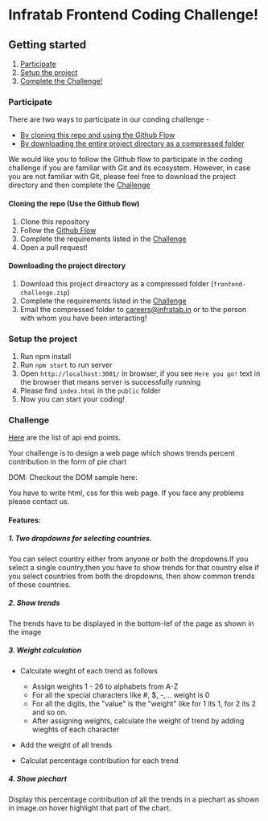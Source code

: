 # Infratab Frontend Coding Challenge!

## Getting started
1. [Participate](#participate)
2. [Setup the project](#setup-the-project)
3. [Complete the Challenge!](#challenge)

### Participate
There are two ways to participate in our conding challenge -
- [By cloning this repo and using the Github Flow](#cloning-the-repo-use-the-github-flow)
- [By downloading the entire project directory as a compressed folder](#downloading-the-project-directory)

We would like you to follow the Github flow to participate in the coding challenge if you are familiar with Git and its ecosystem. However, in case you are not familiar with Git, please feel free to download the project directory and then complete the [Challenge](#challenge)

#### Cloning the repo (Use the Github flow)
1. Clone this repository
2. Follow the [Github Flow](https://guides.github.com/introduction/flow/)
3. Complete the requirements listed in the [Challenge](#challenge)
4. Open a pull request!

#### Downloading the project directory
1. Download this project direactory as a compressed folder (`frontend-challenge.zip`)
2. Complete the requirements listed in the [Challenge](#challenge)
3. Email the compressed folder to careers@infratab.in or to the person with whom you have been interacting!

### Setup the project
1. Run npm install
2. Run `npm start` to run server
3. Open `http://localhost:3001/` in browser, if you see `Here you go!` text in the browser that means server is successfully running
4. Please find `index.html` in the `public` folder
5. Now you can start your coding!

### Challenge

[Here](https://github.com/Infratab/Twitter-Trends/blob/master/API.md) are the list of api end points.

Your challenge is to design a web page which shows trends percent contribution in the form of pie chart

DOM:
Checkout the DOM sample here: 

You have to write html, css for this web page. If you face any problems please contact us.


#### Features:

##### 1. Two dropdowns for selecting countries.
 You can select country either from anyone or both the dropdowns.If you select a single country,then you have to show trends for that country else if you select countries from both the dropdowns, then show common trends of those countries.

##### 2. Show trends
 The trends have to be displayed in the bottom-lef of the page as shown in the image

##### 3. Weight calculation
  - Calculate wieght of each trend as follows

  	- Assign weights 1 - 26 to alphabets from A-Z
  	- For all the special characters like #, $, -,... weight is 0
  	- For all the digits, the "value" is the "weight" like for 1 its 1, for 2 its 2 and so on.
  	- After assigning weights, calculate the weight of trend by adding wieghts of each character
  
  - Add the weight of all trends
  - Calculat percentage contribution for each trend
  
##### 4. Show piechart
  Display this percentage contribution of all the trends in a piechart as shown in image.on hover highlight that part of the chart.
